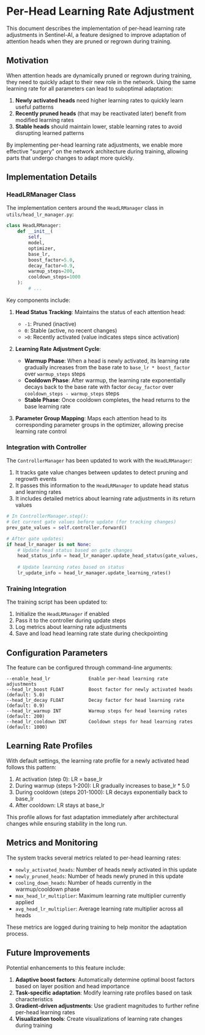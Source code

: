 # Per-Head Learning Rate Adjustment

This document describes the implementation of per-head learning rate adjustments in Sentinel-AI, a feature designed to improve adaptation of attention heads when they are pruned or regrown during training.

## Motivation

When attention heads are dynamically pruned or regrown during training, they need to quickly adapt to their new role in the network. Using the same learning rate for all parameters can lead to suboptimal adaptation:

1. **Newly activated heads** need higher learning rates to quickly learn useful patterns
2. **Recently pruned heads** (that may be reactivated later) benefit from modified learning rates
3. **Stable heads** should maintain lower, stable learning rates to avoid disrupting learned patterns

By implementing per-head learning rate adjustments, we enable more effective "surgery" on the network architecture during training, allowing parts that undergo changes to adapt more quickly.

## Implementation Details

### HeadLRManager Class

The implementation centers around the `HeadLRManager` class in `utils/head_lr_manager.py`:

```python
class HeadLRManager:
    def __init__(
        self,
        model,
        optimizer,
        base_lr,
        boost_factor=5.0,
        decay_factor=0.9,
        warmup_steps=200,
        cooldown_steps=1000
    ):
        # ...
```

Key components include:

1. **Head Status Tracking**: Maintains the status of each attention head:
   - `-1`: Pruned (inactive)
   - `0`: Stable (active, no recent changes)
   - `>0`: Recently activated (value indicates steps since activation)

2. **Learning Rate Adjustment Cycle**:
   - **Warmup Phase**: When a head is newly activated, its learning rate gradually increases from the base rate to `base_lr * boost_factor` over `warmup_steps` steps
   - **Cooldown Phase**: After warmup, the learning rate exponentially decays back to the base rate with factor `decay_factor` over `cooldown_steps - warmup_steps` steps
   - **Stable Phase**: Once cooldown completes, the head returns to the base learning rate

3. **Parameter Group Mapping**: Maps each attention head to its corresponding parameter groups in the optimizer, allowing precise learning rate control

### Integration with Controller

The `ControllerManager` has been updated to work with the `HeadLRManager`:

1. It tracks gate value changes between updates to detect pruning and regrowth events
2. It passes this information to the `HeadLRManager` to update head status and learning rates
3. It includes detailed metrics about learning rate adjustments in its return values

```python
# In ControllerManager.step():
# Get current gate values before update (for tracking changes)
prev_gate_values = self.controller.forward()

# After gate updates:
if head_lr_manager is not None:
    # Update head status based on gate changes
    head_status_info = head_lr_manager.update_head_status(gate_values, prev_gate_values)
    
    # Update learning rates based on status
    lr_update_info = head_lr_manager.update_learning_rates()
```

### Training Integration

The training script has been updated to:

1. Initialize the `HeadLRManager` if enabled
2. Pass it to the controller during update steps
3. Log metrics about learning rate adjustments
4. Save and load head learning rate state during checkpointing

## Configuration Parameters

The feature can be configured through command-line arguments:

```
--enable_head_lr              Enable per-head learning rate adjustments
--head_lr_boost FLOAT         Boost factor for newly activated heads (default: 5.0)
--head_lr_decay FLOAT         Decay factor for head learning rate (default: 0.9)
--head_lr_warmup INT          Warmup steps for head learning rates (default: 200)
--head_lr_cooldown INT        Cooldown steps for head learning rates (default: 1000)
```

## Learning Rate Profiles

With default settings, the learning rate profile for a newly activated head follows this pattern:

1. At activation (step 0): LR = base_lr
2. During warmup (steps 1-200): LR gradually increases to base_lr * 5.0
3. During cooldown (steps 201-1000): LR decays exponentially back to base_lr
4. After cooldown: LR stays at base_lr

This profile allows for fast adaptation immediately after architectural changes while ensuring stability in the long run.

## Metrics and Monitoring

The system tracks several metrics related to per-head learning rates:

- `newly_activated_heads`: Number of heads newly activated in this update
- `newly_pruned_heads`: Number of heads newly pruned in this update
- `cooling_down_heads`: Number of heads currently in the warmup/cooldown phase
- `max_head_lr_multiplier`: Maximum learning rate multiplier currently applied
- `avg_head_lr_multiplier`: Average learning rate multiplier across all heads

These metrics are logged during training to help monitor the adaptation process.

## Future Improvements

Potential enhancements to this feature include:

1. **Adaptive boost factors**: Automatically determine optimal boost factors based on layer position and head importance
2. **Task-specific adaptation**: Modify learning rate profiles based on task characteristics
3. **Gradient-driven adjustments**: Use gradient magnitudes to further refine per-head learning rates
4. **Visualization tools**: Create visualizations of learning rate changes during training